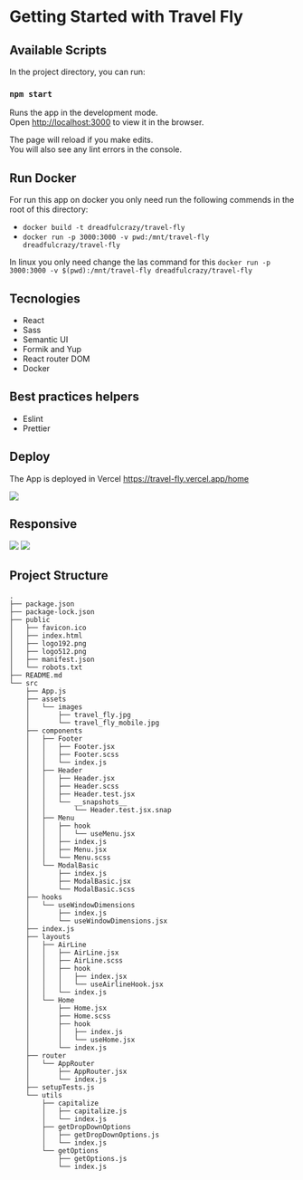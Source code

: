 # Getting Started with Travel Fly

## Available Scripts

In the project directory, you can run:

### `npm start`

Runs the app in the development mode.\
Open [http://localhost:3000](http://localhost:3000) to view it in the browser.

The page will reload if you make edits.\
You will also see any lint errors in the console.

## Run Docker
For run this app on docker you only need run the following commends in the root of this directory:
* `docker build -t dreadfulcrazy/travel-fly`
* `docker run -p 3000:3000 -v pwd:/mnt/travel-fly dreadfulcrazy/travel-fly`

In linux you only need change the las command for this `docker run -p 3000:3000 -v $(pwd):/mnt/travel-fly dreadfulcrazy/travel-fly`

## Tecnologies
* React
* Sass
* Semantic UI
* Formik and Yup
* React router DOM
* Docker

## Best practices helpers
* Eslint
* Prettier

## Deploy
The App is deployed in Vercel https://travel-fly.vercel.app/home

<img src="https://user-images.githubusercontent.com/60331479/127055650-ec197959-5203-4689-b974-ea3615c4c042.png"/>

## Responsive
<img src="https://user-images.githubusercontent.com/60331479/127055834-aa64af4b-00aa-4ea7-8ae7-b1531c6fd140.png"/>
<img src="https://user-images.githubusercontent.com/60331479/127056362-ffb453c1-ee67-43a5-ad7e-63ab0c295037.png"/>

## Project Structure
```
.
├── package.json
├── package-lock.json
├── public
│   ├── favicon.ico
│   ├── index.html
│   ├── logo192.png
│   ├── logo512.png
│   ├── manifest.json
│   └── robots.txt
├── README.md
└── src
    ├── App.js
    ├── assets
    │   └── images
    │       ├── travel_fly.jpg
    │       └── travel_fly_mobile.jpg
    ├── components
    │   ├── Footer
    │   │   ├── Footer.jsx
    │   │   ├── Footer.scss
    │   │   └── index.js
    │   ├── Header
    │   │   ├── Header.jsx
    │   │   ├── Header.scss
    │   │   ├── Header.test.jsx
    │   │   └── __snapshots__
    │   │       └── Header.test.jsx.snap
    │   ├── Menu
    │   │   ├── hook
    │   │   │   └── useMenu.jsx
    │   │   ├── index.js
    │   │   ├── Menu.jsx
    │   │   └── Menu.scss
    │   └── ModalBasic
    │       ├── index.js
    │       ├── ModalBasic.jsx
    │       └── ModalBasic.scss
    ├── hooks
    │   └── useWindowDimensions
    │       ├── index.js
    │       └── useWindowDimensions.jsx
    ├── index.js
    ├── layouts
    │   ├── AirLine
    │   │   ├── AirLine.jsx
    │   │   ├── AirLine.scss
    │   │   ├── hook
    │   │   │   ├── index.jsx
    │   │   │   └── useAirlineHook.jsx
    │   │   └── index.js
    │   └── Home
    │       ├── Home.jsx
    │       ├── Home.scss
    │       ├── hook
    │       │   ├── index.js
    │       │   └── useHome.jsx
    │       └── index.js
    ├── router
    │   └── AppRouter
    │       ├── AppRouter.jsx
    │       └── index.js
    ├── setupTests.js
    └── utils
        ├── capitalize
        │   ├── capitalize.js
        │   └── index.js
        ├── getDropDownOptions
        │   ├── getDropDownOptions.js
        │   └── index.js
        └── getOptions
            ├── getOptions.js
            └── index.js

```

